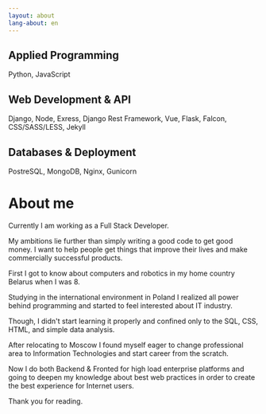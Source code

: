 ```yaml
---
layout: about
lang-about: en
---
```



## Applied Programming

Python, JavaScript

## Web Development & API

Django, Node, Exress, Django Rest Framework, Vue, Flask, Falcon, CSS/SASS/LESS, Jekyll

## Databases & Deployment

PostreSQL, MongoDB, Nginx, Gunicorn

# About me

Currently I am working as a Full Stack Developer.

My ambitions lie further than simply writing a good code to get good money. I want to help people get things that improve their lives and make commercially successful products.

First I got to know about computers and robotics in my home country Belarus when I was 8.

Studying in the international environment in Poland I realized all power behind programming and started to feel interested about IT industry.

Though, I didn't start learning it properly and confined only to the SQL, CSS, HTML, and simple data analysis.

After relocating to Moscow I found myself eager to change professional area to Information Technologies
and start career from the scratch.

Now I do both Backend & Fronted for high load enterprise platforms and going to deepen my knowledge
about best web practices in order to create the best experience for Internet users.

Thank you for reading.





